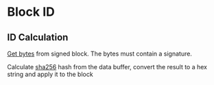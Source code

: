# Block ID

## ID Calculation

[Get bytes](bytes.md) from signed block. The bytes must contain a signature.

Calculate [sha256](https://en.wikipedia.org/wiki/SHA-2) hash from the data buffer, convert the result 
to a hex string and apply it to the block
